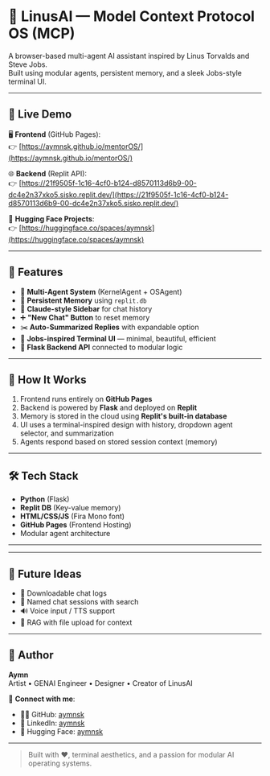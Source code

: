 # 🧠 LinusAI — Model Context Protocol OS (MCP)

A browser-based multi-agent AI assistant inspired by Linus Torvalds and Steve Jobs.  
Built using modular agents, persistent memory, and a sleek Jobs-style terminal UI.

---

## 🚀 Live Demo

🖥️ **Frontend** (GitHub Pages):  
👉 [https://aymnsk.github.io/mentorOS/](https://aymnsk.github.io/mentorOS/)

🌐 **Backend** (Replit API):  
👉 [https://21f9505f-1c16-4cf0-b124-d8570113d6b9-00-dc4e2n37xko5.sisko.replit.dev/](https://21f9505f-1c16-4cf0-b124-d8570113d6b9-00-dc4e2n37xko5.sisko.replit.dev/)

🧠 **Hugging Face Projects**:  
👉 [https://huggingface.co/spaces/aymnsk](https://huggingface.co/spaces/aymnsk)

---

## 🧩 Features

- 🧠 **Multi-Agent System** (KernelAgent + OSAgent)
- 🧠 **Persistent Memory** using `replit.db`
- 🧾 **Claude-style Sidebar** for chat history
- ➕ **"New Chat" Button** to reset memory
- ✂️ **Auto-Summarized Replies** with expandable option
- 🎨 **Jobs-inspired Terminal UI** — minimal, beautiful, efficient
- 📡 **Flask Backend API** connected to modular logic

---

## 🧠 How It Works

1. Frontend runs entirely on **GitHub Pages**
2. Backend is powered by **Flask** and deployed on **Replit**
3. Memory is stored in the cloud using **Replit's built-in database**
4. UI uses a terminal-inspired design with history, dropdown agent selector, and summarization
5. Agents respond based on stored session context (memory)

---

## 🛠️ Tech Stack

- **Python** (Flask)
- **Replit DB** (Key-value memory)
- **HTML/CSS/JS** (Fira Mono font)
- **GitHub Pages** (Frontend Hosting)
- Modular agent architecture

---


---

## 🚧 Future Ideas

- 🧾 Downloadable chat logs
- 📄 Named chat sessions with search
- 🔊 Voice input / TTS support
- 🧠 RAG with file upload for context

---

## 👤 Author

**Aymn**  
Artist • GENAI Engineer • Designer • Creator of LinusAI  

🔗 **Connect with me**:  
- 🧑‍💻 GitHub: [aymnsk](https://github.com/aymnsk)  
- 💼 LinkedIn: [aymnsk](https://www.linkedin.com/in/aymnsk)  
- 🤖 Hugging Face: [aymnsk](https://huggingface.co/spaces/aymnsk)

---

> Built with ❤️, terminal aesthetics, and a passion for modular AI operating systems.
